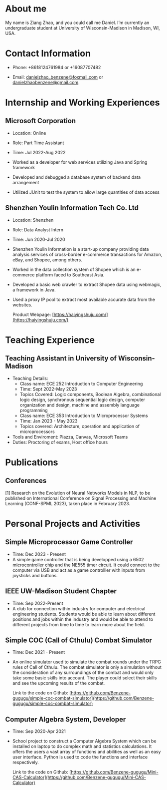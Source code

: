 # About me

My name is Ziang Zhao, and you could call me Daniel. I’m currently an undergraduate student at University of Wisconsin-Madison in Madison, WI, USA.


# Contact Information
- Phone: +8618124761984 or +16087707482

- Email: [danielzhao_benzene@foxmail.com](danielzhao_benzene@foxmail.com) or [danielzhaobenzene@gmail.com](danielzhaobenzene@gmail.com). 

# Internship and Working Experiences

## Microsoft Corporation

- Location: Online

- Role: Part Time Assistant

- Time: Jul 2022-Aug 2022

- Worked as a developer for web services utilizing Java and Spring framework

- Developed and debugged a database system of backend data arrangement

- Utilized JUnit to test the system to allow large quantities of data access


## Shenzhen Youlin Information Tech Co. Ltd

- Location: Shenzhen

- Role: Data Analyst Intern

- Time: Jun 2020-Jul 2020

- Shenzhen Youlin Information is a start-up company providing data analysis services of cross-border e-commerce transactions for Amazon, eBay, and Shopee, among others.

- Worked in the data collection system of Shopee which is an e-commerce platform faced to Southeast Asia. 

- Developed a basic web crawler to extract Shopee data using webmagic, a framework in Java.

- Used a proxy IP pool to extract most available accurate data from the websites.

    Product Webpage: [https://haiyingshuju.com/](https://haiyingshuju.com/)

# Teaching Experience

## Teaching Assistant in University of Wisconsin-Madison
- Teaching Details: 
    - Class name: ECE 252 Introduction to Computer Engineering
    - Time: Sept 2022-May 2023
    - Topics Covered: Logic components, Boolean Algebra, combinational logic design, synchronous sequential logic design, computer organization and design, machine and assembly language programming
    - Class name: ECE 353 Introduction to Microprocessor Systems
    - Time: Jan 2023 - May 2023
    - Topics covered: Architecture, operation and application of microprocessors
- Tools and Enviroment: Piazza, Canvas, Microsoft Teams
- Duties: Proctoring of exams, Host office hours

# Publications

## Conferences
[1] Research on the Evolution of Neural Networks Models in NLP, to be published on  International Conference on Signal Processing and Machine Learning (CONF-SPML 2023), taken place in February 2023. 

# Personal Projects and Activities

## Simple Microprocessor Game Controller
- Time: Dec 2023 - Present
- A simple game controller that is being developped using a 6502 microcontroller chip and the NE555 timer circuit. It could connect to the computer via USB and act as a game controlller with inputs from joysticks and buttons. 

## IEEE UW-Madison Student Chapter
- Time: Sep 2022-Present
- A club for connection within industry for computer and electrical engineering students. Students would be able to learn about different positions and jobs within the industry and would be able to attend to different projects from time to time to learn more about the field. 

## Simple COC (Call of Cthulu) Combat Simulator
- Time: Dec 2021 - Present
- An online simulator used to simulate the combat rounds under the TRPG rules of Call of Cthulu. The combat simulator is only a simulation without the consideration of any surroundings of the combat and would only take some basic skills into account. The player could select their skills and see the upcoming results of the combat. 

    Link to the code on Github: [https://github.com/Benzene-gugugu/simple-coc-combat-simulator](https://github.com/Benzene-gugugu/simple-coc-combat-simulator)

## Computer Algebra System, Developer
- Time: Sep 2020-Apr 2021
- School project to construct a Computer Algebra System which can be installed on laptop to do complex math and statistics calculations. It offers the users a vast array of functions and abilities as well as an easy user interface. Python is used to code the functions and interface respectively.

    Link to the code on Github: [https://github.com/Benzene-gugugu/Mini-CAS-Calculator](https://github.com/Benzene-gugugu/Mini-CAS-Calculator)
